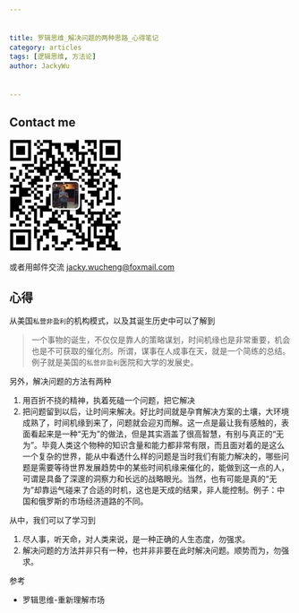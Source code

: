 ```yaml
---


title: 罗辑思维_解决问题的两种思路_心得笔记
category: articles
tags: [逻辑思维, 方法论]
author: JackyWu


---
```


## Contact me

![](/assets/images/weixin-pic-jackywu.jpg)

或者用邮件交流 <a href="mailto:jacky.wucheng@foxmail.com">jacky.wucheng@foxmail.com</a>

## 心得

从美国`私营非盈利`的机构模式，以及其诞生历史中可以了解到

> 一个事物的诞生，不仅仅是靠人的策略谋划，时间机缘也是非常重要，机会也是不可获取的催化剂。所谓，谋事在人成事在天，就是一个简练的总结。例子就是美国的`私营非盈利`医院和大学的发展史。

另外，解决问题的方法有两种

1. 用百折不挠的精神，执着死磕一个问题，把它解决
2. 把问题留到以后，让时间来解决。好比时间就是孕育解决方案的土壤，大环境成熟了，时间机缘到来了，问题就会迎刃而解。这一点是最让我有感触的，表面看起来是一种“无为”的做法，但是其实涵盖了很高智慧，有别与真正的“无为”。毕竟人类这个物种的知识含量和能力都非常有限，而且面对着的是这么一个复杂的世界，能从中看透什么样的问题是当时我们有能力解决的，哪些问题是需要等待世界发展趋势中的某些时间机缘来催化的，能做到这一点的人，可谓是具备了深邃的洞察力和长远的战略眼光。当然，也有可能是真的“无为”却靠运气碰来了合适的时机，这也是天成的结果，非人能控制。例子：中国和俄罗斯的市场经济道路的不同。

从中，我们可以了学习到

1. 尽人事，听天命，对人类来说，是一种正确的人生态度，勿强求。
2. 解决问题的方法并非只有一种，也并非非要在此时解决问题。顺势而为，勿强求。

参考

- 罗辑思维-重新理解市场
